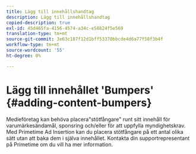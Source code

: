 ```yaml
---
title: Lägg till innehållshandtag
description: Lägg till innehållshandtag
copied-description: true
exl-id: 45d465fa-4156-4574-a34c-e58824f5e569
translation-type: tm+mt
source-git-commit: 3e63c187f12d1bff53370bbcde4d6a77f58f3b4f
workflow-type: tm+mt
source-wordcount: '55'
ht-degree: 0%

---
```


# Lägg till innehållet &#39;Bumpers&#39; {#adding-content-bumpers}

Medieföretag kan behöva placera&quot;stötfångare&quot; runt sitt innehåll för varumärkesändamål, sponsring och/eller för att uppfylla myndighetskrav. Med Primetime Ad Insertion kan du placera stötfångare på ett antal olika sätt utan att baka dem i själva innehållet. Kontakta din supportrepresentant på Primetime om du vill ha mer information.
